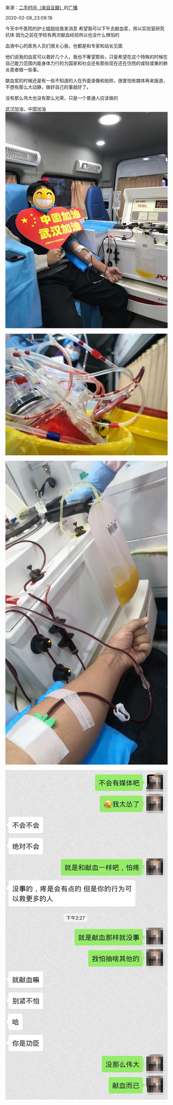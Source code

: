 来源：[二手时间（来自豆瓣）](https://www.douban.com/people/198700809/)的[广播](https://www.douban.com/people/198700809/status/2798985361/)


2020-02-08_23:09:18


今天中午医院的护士姐姐给我发消息
希望我可以下午去献血浆，用以实验室研究抗体
因为之前在学校有两次献血经验所以也没什么惧怕的

血液中心的医务人员们很关心我，也都是和专家和站长见面

他们说我的血浆可以救好几个人，我也不奢望那些，只是希望在这个特殊的时候在自己能力范围内能身体力行的为国家和社会还有那些现在还在住院的或轻或重的肺炎患者做一些事。

献血浆的时候还是有一些不知道的人在外面录像和拍照，很害怕有媒体再来报道，不想有那么大动静，做好自己的事就好了。

没有那么伟大也没有那么光荣，只是一个普通人应该做的

武汉加油，中国加油
![](./pic/2020-02-08_23:09:18-二手时间的广播1.jpg)  

![](./pic/2020-02-08_23:09:18-二手时间的广播2.jpg)  

![](./pic/2020-02-08_23:09:18-二手时间的广播3.jpg)  

![](./pic/2020-02-08_23:09:18-二手时间的广播4.jpg)  

